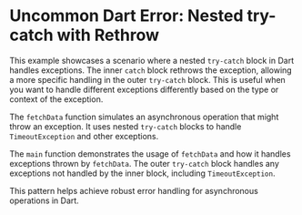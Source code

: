 # Uncommon Dart Error: Nested try-catch with Rethrow

This example showcases a scenario where a nested `try-catch` block in Dart handles exceptions. The inner `catch` block rethrows the exception, allowing a more specific handling in the outer `try-catch` block. This is useful when you want to handle different exceptions differently based on the type or context of the exception.

The `fetchData` function simulates an asynchronous operation that might throw an exception. It uses nested `try-catch` blocks to handle `TimeoutException` and other exceptions.

The `main` function demonstrates the usage of `fetchData` and how it handles exceptions thrown by `fetchData`. The outer `try-catch` block handles any exceptions not handled by the inner block, including `TimeoutException`.

This pattern helps achieve robust error handling for asynchronous operations in Dart.